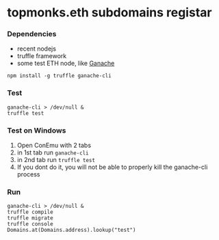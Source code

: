 # topmonks.eth subdomains registar

### Dependencies

- recent nodejs
- truffle framework
- some test ETH node, like [Ganache](https://truffleframework.com/ganache/)

```
npm install -g truffle ganache-cli
```

### Test

```
ganache-cli > /dev/null &
truffle test
```

### Test on Windows
1. Open ConEmu with 2 tabs
1. in 1st tab run `ganache-cli`
1. in 2nd tab run `truffle test`
1. If you dont do it, you will not be able to properly kill the ganache-cli process

### Run

```
ganache-cli > /dev/null &
truffle compile
truffle migrate
truffle console
Domains.at(Domains.address).lookup("test")
```
